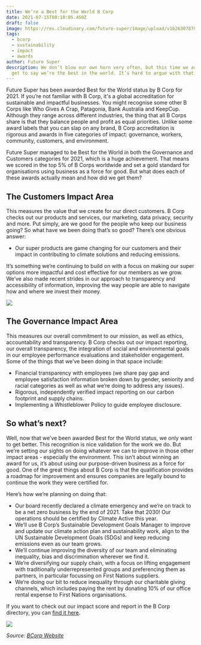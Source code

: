 ```yaml
---
title: We’re a Best for the World B Corp
date: 2021-07-15T00:10:05.450Z
draft: false
image: https://res.cloudinary.com/future-super/image/upload/v1626307870/Bcorp_BlogPost.png
tags:
  - bcorp
  - sustainability
  - impact
  - awards
author: Future Super
description: We don’t blow our own horn very often, but this time we actually
  get to say we’re the best in the world. It’s hard to argue with that.
---
```


Future Super has been awarded Best for the World status by B Corp for 2021. If you’re not familiar with B Corp, it's a global accreditation for sustainable and impactful businesses. You might recognise some other B Corps like Who Gives A Crap, Patagonia, Bank Australia and KeepCup. Although they range across different industries, the thing that all B Corps share is that they balance people and profit as equal priorities. Unlike some award labels that you can slap on any brand, B Corp accreditation is rigorous and awards in five categories of impact: governance, workers, community, customers, and environment.

Future Super managed to be Best for the World in both the Governance and Customers categories for 2021, which is a huge achievement. That means we scored in the top 5% of B Corps worldwide and set a gold standard for organisations using business as a force for good. But what does each of these awards actually mean and how did we get them?

## The Customers Impact Area

This measures the value that we create for our direct customers. B Corp checks out our products and services, our marketing, data privacy, security and more. Put simply, are we good for the people who keep our business going? So what have we been doing that’s so good? There’s one obvious answer:

- Our super products are game changing for our customers and their impact in contributing to climate solutions and reducing emissions.

It’s something we’re continuing to build on with a focus on making our super options more impactful and cost effective for our members as we grow. We’ve also made recent strides in our approach to transparency and accessibility of information, improving the way people are able to navigate how and where we invest their money.

![](https://res.cloudinary.com/future-super/image/upload/v1626073663/karsten-wurth-0w-uTa0Xz7w-unsplash_1.jpg)

## The Governance Impact Area 

This measures our overall commitment to our mission, as well as ethics, accountability and transparency. B Corp checks out our impact reporting, our overall transparency, the integration of social and environmental goals in our employee performance evaluations and stakeholder engagement. Some of the things that we’ve been doing in that space include:

- Financial transparency with employees (we share pay gap and employee satisfaction information broken down by gender, seniority and racial categories as well as what we’re doing to address any issues).
- Rigorous, independently verified impact reporting on our carbon footprint and supply chains.
- Implementing a Whistleblower Policy to guide employee disclosure.

## So what’s next? 

Well, now that we’ve been awarded Best for the World status, we only want to get better. This recognition is nice validation for the work we do. But we’re setting our sights on doing whatever we can to improve in those other impact areas - especially the environment. This isn’t about winning an award for us, it’s about using our purpose-driven business as a force for good. One of the great things about B Corp is that the qualification provides a roadmap for improvement and ensures companies are legally bound to continue the work they were certified for.

Here’s how we’re planning on doing that:

- Our board recently declared a climate emergency and we’re on track to be a net zero business by the end of 2021. Take that 2030! Our operations should be certified by Climate Active this year.
- We’ll use B Corp’s Sustainable Development Goals Manager to improve and update our climate action plan and sustainability work, align to the UN Sustainable Development Goals (SDGs) and keep reducing emissions even as our team grows.
- We’ll continue improving the diversity of our team and eliminating inequality, bias and discrimination wherever we find it.
- We’re diversifying our supply chain, with a focus on lifting engagement with traditionally underrepresented groups and preferencing them as partners, in particular focussing on First Nations suppliers.
- We’re doing our bit to reduce inequality through our charitable giving channels, which includes paying the rent by donating 10% of our office rental expense to First Nations organisations.

If you want to check out our impact score and report in the B Corp directory, you can [find it here](https://bcorporation.net/directory/future-superannuation-holdings-pty-ltd).

![](https://res.cloudinary.com/future-super/image/upload/v1626307870/Bcorp_BlogPost.png)

_Source: [BCorp Website](https://www.bcorporation.net/en-us/find-a-b-corp/company/future-superannuation-holdings-pty-ltd/)_
